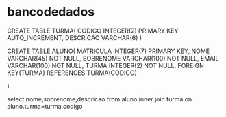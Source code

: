 # bancodedados
CREATE TABLE TURMA(
CODIGO INTEGER(2) PRIMARY KEY AUTO_INCREMENT,
DESCRICAO VARCHAR(6)
)

CREATE TABLE ALUNO(
MATRICULA INTEGER(7) PRIMARY KEY,
NOME VARCHAR(45) NOT NULL,
SOBRENOME VARCHAR(100) NOT NULL,
EMAIL VARCHAR(100) NOT NULL,
TURMA INTEGER(2) NOT NULL,
FOREIGN KEY(TURMA) REFERENCES TURMA(CODIGO)
 
)


select nome,sobrenome,descricao
from aluno
inner join turma
on aluno.turma=turma.codigo
